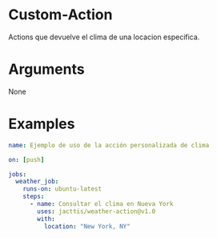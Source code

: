 # Custom-Action
Actions que devuelve el clima de una locacion especifica.

# Arguments
None

# Examples

```yaml
name: Ejemplo de uso de la acción personalizada de clima

on: [push]

jobs:
  weather_job:
    runs-on: ubuntu-latest
    steps:
      - name: Consultar el clima en Nueva York
        uses: jacttis/weather-action@v1.0
        with:
          location: "New York, NY"

```